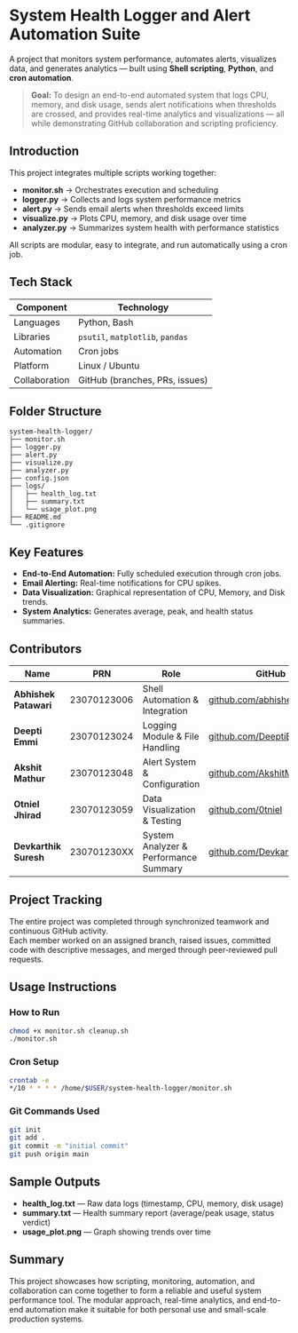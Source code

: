 # System Health Logger and Alert Automation Suite

A project that monitors system performance, automates alerts, visualizes data, and generates analytics — built using **Shell scripting**, **Python**, and **cron automation**.


> **Goal:** To design an end-to-end automated system that logs CPU, memory, and disk usage, sends alert notifications when thresholds are crossed, and provides real-time analytics and visualizations — all while demonstrating GitHub collaboration and scripting proficiency.


## Introduction

This project integrates multiple scripts working together:
- **monitor.sh** → Orchestrates execution and scheduling
- **logger.py** → Collects and logs system performance metrics
- **alert.py** → Sends email alerts when thresholds exceed limits
- **visualize.py** → Plots CPU, memory, and disk usage over time
- **analyzer.py** → Summarizes system health with performance statistics

All scripts are modular, easy to integrate, and run automatically using a cron job.



## Tech Stack

| Component    | Technology                         |
|--------------|-------------------------------------|
| Languages    | Python, Bash                        |
| Libraries    | `psutil`, `matplotlib`, `pandas`    |
| Automation   | Cron jobs                           |
| Platform     | Linux / Ubuntu                      |
| Collaboration| GitHub (branches, PRs, issues)      |


## Folder Structure

```
system-health-logger/
├── monitor.sh
├── logger.py
├── alert.py
├── visualize.py
├── analyzer.py
├── config.json
├── logs/
│   ├── health_log.txt
│   ├── summary.txt
│   └── usage_plot.png
├── README.md
└── .gitignore
```





##  Key Features

- **End-to-End Automation:** Fully scheduled execution through cron jobs.  
- **Email Alerting:** Real-time notifications for CPU spikes.  
- **Data Visualization:** Graphical representation of CPU, Memory, and Disk trends.  
- **System Analytics:** Generates average, peak, and health status summaries.  
 

##  Contributors

| Name | PRN | Role | GitHub | PRs |
|------|-----|------|--------|-----|
| **Abhishek Patawari** | 23070123006 | Shell Automation & Integration | [github.com/abhishekpatawari](https://github.com/abhishekpatawari) | #11, #12 |
| **Deepti Emmi** | 23070123024 | Logging Module & File Handling | [github.com/DeeptiEmmi](https://github.com/DeeptiEmmi) | #9, #16 |
| **Akshit Mathur** | 23070123048 | Alert System & Configuration | [github.com/AkshitMathur](https://github.com/AkshitMathur) | #10 |
| **Otniel Jhirad** | 23070123059 | Data Visualization & Testing | [github.com/0tniel](https://github.com/0tniel) | #8 |
| **Devkarthik Suresh** | 230701230XX | System Analyzer & Performance Summary | [github.com/DevkarthikSuresh](https://github.com/DevkarthikSuresh) | #19 #20 |



## Project Tracking

The entire project was completed through synchronized teamwork and continuous GitHub activity.  
Each member worked on an assigned branch, raised issues, committed code with descriptive messages, and merged through peer-reviewed pull requests.  



## Usage Instructions

### How to Run
```bash
chmod +x monitor.sh cleanup.sh
./monitor.sh
```

### Cron Setup
```bash
crontab -e
*/10 * * * * /home/$USER/system-health-logger/monitor.sh
```

### Git Commands Used
```bash
git init
git add .
git commit -m "initial commit"
git push origin main
```
## Sample Outputs

- **health_log.txt** — Raw data logs (timestamp, CPU, memory, disk usage)
- **summary.txt** — Health summary report (average/peak usage, status verdict)
- **usage_plot.png** — Graph showing trends over time

## Summary

This project showcases how scripting, monitoring, automation, and collaboration can come together to form a reliable and useful system performance tool. The modular approach, real-time analytics, and end-to-end automation make it suitable for both personal use and small-scale production systems.
